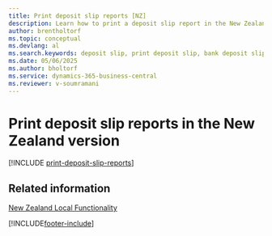 ```yaml
---
title: Print deposit slip reports [NZ]
description: Learn how to print a deposit slip report in the New Zealand version, detailing cash and check transactions in a bank-compliant format.
author: brentholtorf
ms.topic: conceptual
ms.devlang: al
ms.search.keywords: deposit slip, print deposit slip, bank deposit slip, New Zealand version
ms.date: 05/06/2025
ms.author: bholtorf
ms.service: dynamics-365-business-central
ms.reviewer: v-soumramani
---
```


# Print deposit slip reports in the New Zealand version

[!INCLUDE [print-deposit-slip-reports](../includes/AUNZ/print-deposit-slip-reports.md)]

## Related information

[New Zealand Local Functionality](new-zealand-local-functionality.md)

[!INCLUDE[footer-include](../../includes/footer-banner.md)]
